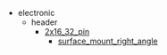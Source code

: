 * electronic
  * header
    * [2x16_32_pin](electronic/header/2x16_32_pin)
      * [surface_mount_right_angle](electronic/header/2x16_32_pin/surface_mount_right_angle)
